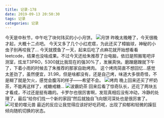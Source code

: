 ```yaml
---
title: 记录-178
date: 2019-09-13 20:50:30
tags: 记录
categories: 记录
---
```

今天是中秋节，中午吃了块何玮买的小小月饼。
![月饼](/img/记录178-1.jpg)
昨晚太晚睡了，今天很晚才起，大概十二点吧。
今天又多了几个小红疙瘩，为此还买了樟脑球，神秘的小虫子别再咬我了...
今天就摸鱼了一天，起来后吃了点麻花就开始想看看leetcode，结果也没啥成果。不过今天还给朱推荐了台电脑，依旧是照搬笔吧评测室，炫龙T3PRO，5300就比我现在的强30%了，发展真快。磨蹭磨蹭就下午了，下着小雨的时候去了朱推荐的那家自助烤肉。
这个烤肉简直不想回忆...感觉太差劲了，虽然便宜，31.9R，但是啥都没有，还是自己烤，味道大多很奇怪，不是糊了就是欠火，感觉会腹泻的样子——希望不会。
![烤肉](/img/记录178-2.jpg)
晚上回来还买了杯奶茶，不能再这样了，戒糖戒糖...
![波霸奶茶](/img/记录178-3.jpg)
回来后看了惊奇队长，还花了两块五才看成，不过还是挺有趣的。卡罗尔也很厉害啊，发现真相后没有冲动，冷静的处理了，最后“给你们找一个新的家园”然后就独自飞向银河深处也是很厉害了。
![可爱的噬元兽](/img/记录178-4.jpg)
最近的反应让我觉得应该好好吃药呢，出现了抑郁和轻微的躁狂倾向随机切换的状态。